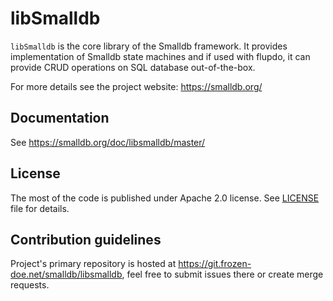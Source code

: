 libSmalldb
==========

`libSmalldb` is the core library of the Smalldb framework. It provides
implementation of Smalldb state machines and if used with flupdo, it can
provide CRUD operations on SQL database out-of-the-box.

For more details see the project website: https://smalldb.org/


Documentation
-------------

See https://smalldb.org/doc/libsmalldb/master/


License
-------

The most of the code is published under Apache 2.0 license. See [LICENSE](doc/license.md) file for details.


Contribution guidelines
-----------------------

Project's primary repository is hosted at https://git.frozen-doe.net/smalldb/libsmalldb, 
feel free to submit issues there or create merge requests.

